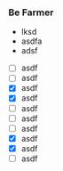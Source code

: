 ### Be Farmer

- lksd
- asdfa
- adsf

- [ ] asdf
- [ ] asdf
- [x] asdf
- [x] asdf
- [ ] asdf
- [ ] asdf
- [ ] asdf
- [x] asdf
- [x] asdf
- [ ] asdf
